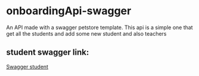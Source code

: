 # onboardingApi-swagger
An API made with a swagger petstore template. This api is a simple one that get all the students and add some new student and also teachers

## student swagger link:

[Swagger student](https://petstore.swagger.io/?url=https://raw.githubusercontent.com/Antenaina2002/onboardingApi-swagger/main/td-swagger.yaml)

